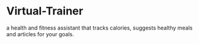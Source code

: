 # Virtual-Trainer
a health and fitness assistant that tracks calories, suggests healthy meals and articles for your goals.
